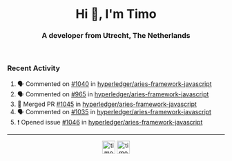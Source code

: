 <h1 align="center">Hi 👋, I'm Timo</h1>
<h3 align="center">A developer from Utrecht, The Netherlands</h3>
<br/>
<!-- https://github.com/rahuldkjain/github-profile-readme-generator --!>

<!--  <p align="left"><img src="https://github-readme-stats.vercel.app/api?username=timoglastra&show_icons=true&count_private=true&" alt="timoglastra" /></p> --!>

<!--
Github language stats
<p align="left"><img src="https://github-readme-stats.vercel.app/api/top-langs/?username=timoglastra&layout=compact" alt="timoglastra" /><p>
-->

<!-- Codestats language stats -->
<!-- <p align="left"><img src="https://codestats-readme.vercel.app/api/top-langs/?username=timoglastra&layout=compact&language_count=12" alt="timoglastra" /><p>    --!>
  
<h3>Recent Activity</h3>

<!--START_SECTION:activity-->
1. 🗣 Commented on [#1040](https://github.com/hyperledger/aries-framework-javascript/issues/1040) in [hyperledger/aries-framework-javascript](https://github.com/hyperledger/aries-framework-javascript)
2. 🗣 Commented on [#965](https://github.com/hyperledger/aries-framework-javascript/issues/965) in [hyperledger/aries-framework-javascript](https://github.com/hyperledger/aries-framework-javascript)
3. 🎉 Merged PR [#1045](https://github.com/hyperledger/aries-framework-javascript/pull/1045) in [hyperledger/aries-framework-javascript](https://github.com/hyperledger/aries-framework-javascript)
4. 🗣 Commented on [#1035](https://github.com/hyperledger/aries-framework-javascript/issues/1035) in [hyperledger/aries-framework-javascript](https://github.com/hyperledger/aries-framework-javascript)
5. ❗️ Opened issue [#1046](https://github.com/hyperledger/aries-framework-javascript/issues/1046) in [hyperledger/aries-framework-javascript](https://github.com/hyperledger/aries-framework-javascript)
<!--END_SECTION:activity-->

---

<p align="center">
<a href="https://twitter.com/timoglastra" target="blank"><img align="center" src="https://cdn.jsdelivr.net/npm/simple-icons@3.0.1/icons/twitter.svg" alt="timoglastra" height="30" width="30" /></a>
<a href="https://linkedin.com/in/timoglastra" target="blank"><img align="center" src="https://cdn.jsdelivr.net/npm/simple-icons@3.0.1/icons/linkedin.svg" alt="timoglastra" height="30" width="30" /></a>
</p>



